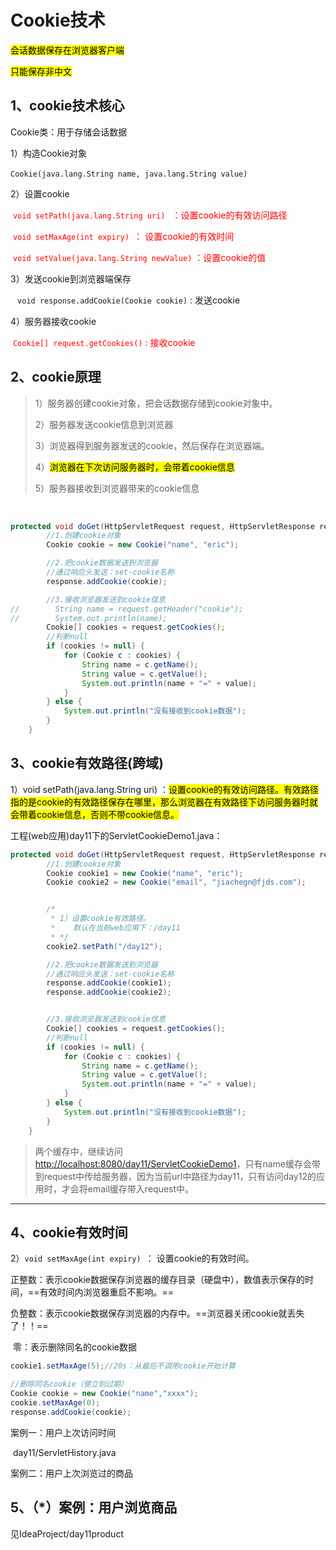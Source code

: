 # Cookie技术

<mark>会话数据保存在浏览器客户端</mark>

<mark>只能保存非中文</mark>

## 1、cookie技术核心

Cookie类：用于存储会话数据

 1）构造Cookie对象

​       `Cookie(java.lang.String name, java.lang.String value)`

2）设置cookie

​      <font color='red'> `void setPath(java.lang.String uri) `  ：设置cookie的有效访问路径</font>

​     <font color='red'> `void setMaxAge(int expiry) `： 设置cookie的有效时间</font>

​      <font color='red'> `void setValue(java.lang.String newValue)` ：设置cookie的值</font>

3）发送cookie到浏览器端保存

​      ` void response.addCookie(Cookie cookie)`  : 发送cookie

4）服务器接收cookie

​     <font color='red'> `Cookie[] request.getCookies()`  : 接收cookie</font>



## 2、cookie原理



> 1）服务器创建cookie对象，把会话数据存储到cookie对象中。
>
> 2）服务器发送cookie信息到浏览器
>
> 3）浏览器得到服务器发送的cookie，然后保存在浏览器端。
>
> 4）<mark>浏览器在下次访问服务器时，会带着cookie信息</mark>
>
> 5）服务器接收到浏览器带来的cookie信息

​                            

```java
protected void doGet(HttpServletRequest request, HttpServletResponse response) throws ServletException, IOException {
        //1.创建cookie对象
        Cookie cookie = new Cookie("name", "eric");

        //2.把cookie数据发送到浏览器
        //通过响应头发送：set-cookie名称
        response.addCookie(cookie);

        //3.接收浏览器发送到cookie信息
//        String name = request.getHeader("cookie");
//        System.out.println(name);
        Cookie[] cookies = request.getCookies();
        //判断null
        if (cookies != null) {
            for (Cookie c : cookies) {
                String name = c.getName();
                String value = c.getValue();
                System.out.println(name + "=" + value);
            }
        } else {
            System.out.println("没有接收到cookie数据");
        }
    }
```



## 3、cookie有效路径(跨域)

1）void setPath(java.lang.String uri) 
 ：<mark>设置cookie的有效访问路径。有效路径指的是cookie的有效路径保存在哪里，那么浏览器在有效路径下访问服务器时就会带着cookie信息，否则不带cookie信息。</mark>



工程(web应用)day11下的ServletCookieDemo1.java：

```java
protected void doGet(HttpServletRequest request, HttpServletResponse response) throws ServletException, IOException {
        //1.创建cookie对象
        Cookie cookie1 = new Cookie("name", "eric");
        Cookie cookie2 = new Cookie("email", "jiachegn@fjds.com");


        /*
         * 1）设置cookie有效路径。
         *    默认在当前web应用下：/day11
         * */
        cookie2.setPath("/day12");

        //2.把cookie数据发送到浏览器
        //通过响应头发送：set-cookie名称
        response.addCookie(cookie1);
        response.addCookie(cookie2);


        //3.接收浏览器发送到cookie信息
        Cookie[] cookies = request.getCookies();
        //判断null
        if (cookies != null) {
            for (Cookie c : cookies) {
                String name = c.getName();
                String value = c.getValue();
                System.out.println(name + "=" + value);
            }
        } else {
            System.out.println("没有接收到cookie数据");
        }
    }
```

> 两个缓存中，继续访问<http://localhost:8080/day11/ServletCookieDemo1>，只有name缓存会带到request中传给服务器，因为当前url中路径为day11，只有访问day12的应用时，才会将email缓存带入request中。

------



## 4、cookie有效时间

2）`void setMaxAge(int expiry) `： 设置cookie的有效时间。

​        正整数：表示cookie数据保存浏览器的缓存目录（硬盘中），数值表示保存的时间，==有效时间内浏览器重启不影响。==

​        负整数：表示cookie数据保存浏览器的内存中。==浏览器关闭cookie就丢失了！！==

​        零：表示删除同名的cookie数据

```java
cookie1.setMaxAge(5);//20s：从最后不调用cookie开始计算

//删除同名cookie（使立刻过期）
Cookie cookie = new Cookie("name","xxxx");
cookie.setMaxAge(0);
response.addCookie(cookie);
```



案例一：用户上次访问时间

​		day11/ServletHistory.java

案例二：用户上次浏览过的商品



## 5、（*）案例：用户浏览商品

见IdeaProject/day11product



